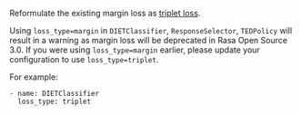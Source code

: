 Reformulate the existing margin loss as [triplet loss](https://arxiv.org/abs/1503.03832).

Using `loss_type=margin` in `DIETClassifier`, `ResponseSelector`, `TEDPolicy`
will result in a warning as margin loss will be deprecated in Rasa Open Source 3.0.
If you were using `loss_type=margin` earlier, please update your configuration
to use `loss_type=triplet`.

For example:
```
- name: DIETClassifier
  loss_type: triplet
```
